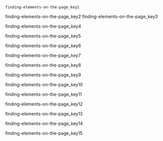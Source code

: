 ```ngMeta
finding-elements-on-the-page_key1
```

finding-elements-on-the-page_key2
finding-elements-on-the-page_key3


finding-elements-on-the-page_key4


finding-elements-on-the-page_key5


finding-elements-on-the-page_key6


finding-elements-on-the-page_key7


finding-elements-on-the-page_key8


finding-elements-on-the-page_key9


finding-elements-on-the-page_key10


finding-elements-on-the-page_key11


finding-elements-on-the-page_key12


finding-elements-on-the-page_key13


finding-elements-on-the-page_key14


finding-elements-on-the-page_key15
